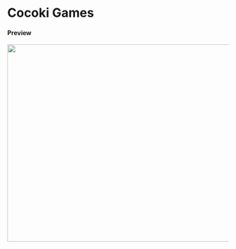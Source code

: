 <h1>Cocoki Games</h1>

<h4>Preview</h4>
<p align="center">
  <img width="800" height="450" src="https://picsum.photos/460/300](https://github.com/dupitydumb/Cocoki/assets/37872714/ae777c1c-d76e-4b96-bca6-0abce7e4d88d)https://github.com/dupitydumb/Cocoki/assets/37872714/ae777c1c-d76e-4b96-bca6-0abce7e4d88d">
</p>
